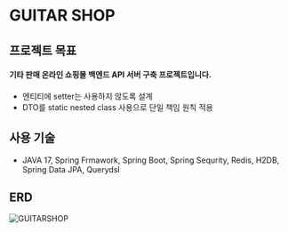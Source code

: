 # GUITAR SHOP

## 프로젝트 목표

#### 기타 판매 온라인 쇼핑몰 백엔드 API 서버 구축 프로젝트입니다.

* 엔티티에 setter는 사용하지 않도록 설계
* DTO를 static nested class 사용으로 단일 책임 원칙 적용

## 사용 기술

* JAVA 17, Spring Frmawork, Spring Boot, Spring Sequrity, Redis, H2DB, Spring Data JPA, Querydsl

## ERD

![GUITARSHOP](https://github.com/ssbin0916/GUITAR-SHOP/assets/151374753/71c2fe20-120b-4f61-b93e-c5075ffe56e6)
